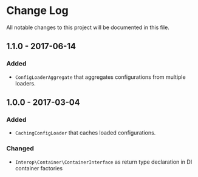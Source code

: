 # Change Log

All notable changes to this project will be documented in this file.

## 1.1.0 - 2017-06-14

### Added
- `ConfigLoaderAggregate` that aggregates configurations from multiple loaders.

## 1.0.0 - 2017-03-04

### Added
- `CachingConfigLoader` that caches loaded configurations.

### Changed
- `Interop\Container\ContainerInterface` as return type declaration in DI container factories


[Unreleased]: https://github.com/nikolaposa/phoundation/compare/1.1.0...HEAD
